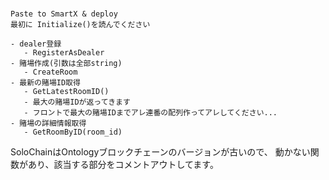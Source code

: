 ###

```
Paste to SmartX & deploy
最初に Initialize()を読んでください

- dealer登録
   - RegisterAsDealer
- 賭場作成(引数は全部string)
   - CreateRoom
- 最新の賭場ID取得
   - GetLatestRoomID()
   - 最大の賭場IDが返ってきます
   - フロントで最大の賭場IDまでアレ連番の配列作ってアレしてください...
- 賭場の詳細情報取得
   - GetRoomByID(room_id)
```

SoloChainはOntologyブロックチェーンのバージョンが古いので、
動かない関数があり、該当する部分をコメントアウトしてます。
